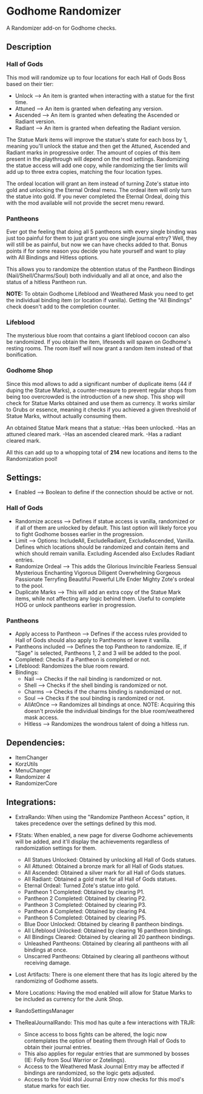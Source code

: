 # Godhome Randomizer

A Randomizer add-on for Godhome checks.

## Description

### Hall of Gods

This mod will randomize up to four locations for each Hall of Gods Boss based on their tier:
- Unlock --> An item is granted when interacting with a statue for the first time.
- Attuned --> An item is granted when defeating any version.
- Ascended --> An item is granted when defeating the Ascended or Radiant version.
- Radiant --> An item is granted when defeating the Radiant version.

The Statue Mark items will improve the statue's state for each boss by 1, meaning you'll unlock the statue and then get the Attuned, Ascended and Radiant marks in progressive order. The amount of copies of this item present in the playthrough will depend on the mod settings. Randomizing the statue access will add one copy, while randomizing the tier limits will add up to three extra copies, matching the four location types.

The ordeal location will grant an item instead of turning Zote's statue into gold and unlocking the Eternal Ordeal menu. The ordeal item will only turn the statue into gold. If you never completed the Eternal Ordeal, doing this with the mod available will not provide the secret menu reward.

### Pantheons

Ever got the feeling that doing all 5 pantheons with every single binding was just too painful for them to just grant you one single journal entry? Well, they will still be as painful, but now we can have checks added to that. Bonus points if for some reason you decide you hate yourself and want to play with All Bindings and Hitless options.

This allows you to randomize the obtention status of the Pantheon Bindings (Nail/Shell/Charms/Soul) both individually and all at once, and also the status of a hitless Pantheon run.

__NOTE:__ To obtain Godhome Lifeblood and Weathered Mask you need to get the individual binding item (or location if vanilla). Getting the "All Bindings" check doesn't add to the completion counter.

### Lifeblood

The mysterious blue room that contains a giant lifeblood cocoon can also be randomized. If you obtain the item, lifeseeds will spawn on Godhome's resting rooms. The room itself will now grant a random item instead of that bonification.

### Godhome Shop

Since this mod allows to add a significant number of duplicate items (44 if duping the Statue Marks), a counter-measure to prevent regular shops from being too overcrowded is the introduction of a new shop. This shop will check for Statue Marks obtained and use them as currency. It works similar to Grubs or essence, meaning it checks if you achieved a given threshold of Statue Marks, without actually consuming them.

An obtained Statue Mark means that a statue:
-Has been unlocked.
-Has an attuned cleared mark.
-Has an ascended cleared mark.
-Has a radiant cleared mark.

All this can add up to a whopping total of __214__ new locations and items to the Randomization pool!

## Settings:
- Enabled --> Boolean to define if the connection should be active or not.

### Hall of Gods
- Randomize access --> Defines if statue access is vanilla, randomized or if all of them are unlocked by default. This last option will likely force you to fight Godhome bosses earlier in the progression.
- Limit --> Options: IncludeAll, ExcludeRadiant, ExcludeAscended, Vanilla. Defines which locations should be randomized and contain items and which should remain vanilla. Excluding Ascended also Excludes Radiant entries.
- Randomize Ordeal --> This adds the Glorious Invincible Fearless Sensual Mysterious Enchanting Vigorous Diligent Overwhelming Gorgeous Passionate Terryfing Beautiful Powerful Life Ender Mighty Zote's ordeal to the pool.
- Duplicate Marks --> This will add an extra copy of the Statue Mark items, while not affecting any logic behind them. Useful to complete HOG or unlock pantheons earlier in progression.

### Pantheons
- Apply access to Pantheon --> Defines if the access rules provided to Hall of Gods should also apply to Pantheons or leave it vanilla.
- Pantheons included --> Defines the top Pantheon to randomize. IE, if "Sage" is selected, Pantheons 1, 2 and 3 will be added to the pool.
- Completed: Checks if a Pantheon is completed or not.
- Lifeblood: Randomizes the blue room reward.
- Bindings:
    - Nail --> Checks if the nail binding is randomized or not.
    - Shell --> Checks if the shell binding is randomized or not.
    - Charms --> Checks if the charms binding is randomized or not.
    - Soul --> Checks if the soul binding is randomized or not.
    - AllAtOnce --> Randomizes all bindings at once. NOTE: Acquiring this doesn't provide the individual bindings for the blue room/weathered mask access.
    - Hitless --> Randomizes the wondrous talent of doing a hitless run.

## Dependencies:
- ItemChanger
- KorzUtils
- MenuChanger
- Randomizer 4
- RandomizerCore

## Integrations:
- ExtraRando: When using the "Randomize Pantheon Access" option, it takes precedence over the settings defined by this mod.
- FStats: When enabled, a new page for diverse Godhome achievements will be added, and it'll display the achievements regardless of randomization settings for them.
    - All Statues Unlocked: Obtained by unlocking all Hall of Gods statues.
    - All Attuned: Obtained a bronze mark for all Hall of Gods statues.
    - All Ascended: Obtained a silver mark for all Hall of Gods statues.
    - All Radiant: Obtained a gold mark for all Hall of Gods statues.
    - Eternal Ordeal: Turned Zote's statue into gold.
    - Pantheon 1 Completed: Obtained by clearing P1.
    - Pantheon 2 Completed: Obtained by clearing P2.
    - Pantheon 3 Completed: Obtained by clearing P3.
    - Pantheon 4 Completed: Obtained by clearing P4.
    - Pantheon 5 Completed: Obtained by clearing P5.
    - Blue Door Unlocked: Obtained by clearing 8 pantheon bindings.
    - All Lifeblood Unlocked: Obtained by clearing 16 pantheon bindings.
    - All Bindings Cleared: Obtained by clearing all 20 pantheon bindings.
    - Unleashed Pantheons: Obtained by clearing all pantheons with all bindings at once.
    - Unscarred Pantheons: Obtained by clearing all pantheons without receiving damage.

- Lost Artifacts: There is one element there that has its logic altered by the randomizing of Godhome assets.
- More Locations: Having the mod enabled will allow for Statue Marks to be included as currency for the Junk Shop.
- RandoSettingsManager
- TheRealJournalRando: This mod has quite a few interactions with TRJR:
    - Since access to boss fights can be altered, the logic now contemplates the option of beating them through Hall of Gods to obtain their journal entries.
    - This also applies for regular entries that are summoned by bosses (IE: Folly from Soul Warrior or Zotelings).
    - Access to the Weathered Mask Journal Entry may be affected if bindings are randomized, so the logic gets adjusted.
    - Access to the Void Idol Journal Entry now checks for this mod's statue marks for each tier.
